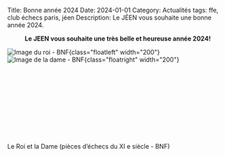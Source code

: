 Title: Bonne année 2024
Date: 2024-01-01
Category: Actualités
tags: ffe, club échecs paris, jéen
Description: Le JÉEN vous souhaite une bonne année 2024.

**<div align="center">Le JEEN vous souhaite une très belle et heureuse année 2024!</div>**

![Image du roi - BNF]({static}/images/roi_bnf.jpg){class="floatleft" width="200"}</br>
![Image de la dame - BNF]({static}/images/dame_bnf.jpg){class="floatright" width="200"}</br>

<br />
<br /><br /><br /><br /><br /><br /><br /><br />

Le Roi et la Dame (pièces d’échecs du XI e siècle - BNF)